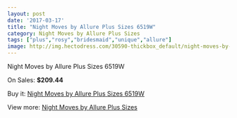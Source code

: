 ```yaml
---
layout: post
date: '2017-03-17'
title: "Night Moves by Allure Plus Sizes 6519W"
category: Night Moves by Allure Plus Sizes
tags: ["plus","rosy","bridesmaid","unique","allure"]
image: http://img.hectodress.com/30590-thickbox_default/night-moves-by-allure-plus-sizes-6519w.jpg
---
```

Night Moves by Allure Plus Sizes 6519W

On Sales: **$209.44**
<a href="https://www.hectodress.com/night-moves-by-allure-plus-sizes/14071-night-moves-by-allure-plus-sizes-6519w.html"><amp-img layout="responsive" width="600" height="600" src="//img.hectodress.com/30590-thickbox_default/night-moves-by-allure-plus-sizes-6519w.jpg" alt="Night Moves by Allure Plus Sizes 6519W 0" /></a>
<a href="https://www.hectodress.com/night-moves-by-allure-plus-sizes/14071-night-moves-by-allure-plus-sizes-6519w.html"><amp-img layout="responsive" width="600" height="600" src="//img.hectodress.com/30591-thickbox_default/night-moves-by-allure-plus-sizes-6519w.jpg" alt="Night Moves by Allure Plus Sizes 6519W 1" /></a>

Buy it: [Night Moves by Allure Plus Sizes 6519W](https://www.hectodress.com/night-moves-by-allure-plus-sizes/14071-night-moves-by-allure-plus-sizes-6519w.html "Night Moves by Allure Plus Sizes 6519W")

View more: [Night Moves by Allure Plus Sizes](https://www.hectodress.com/240-night-moves-by-allure-plus-sizes "Night Moves by Allure Plus Sizes")